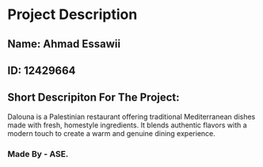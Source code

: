 # Project Description

## Name: Ahmad Essawii

## ID: 12429664

## Short Descripiton For The Project:

Dalouna is a Palestinian restaurant offering traditional Mediterranean dishes made with fresh, homestyle ingredients. It blends authentic flavors with a modern touch to create a warm and genuine dining experience.

### Made By - ASE.

